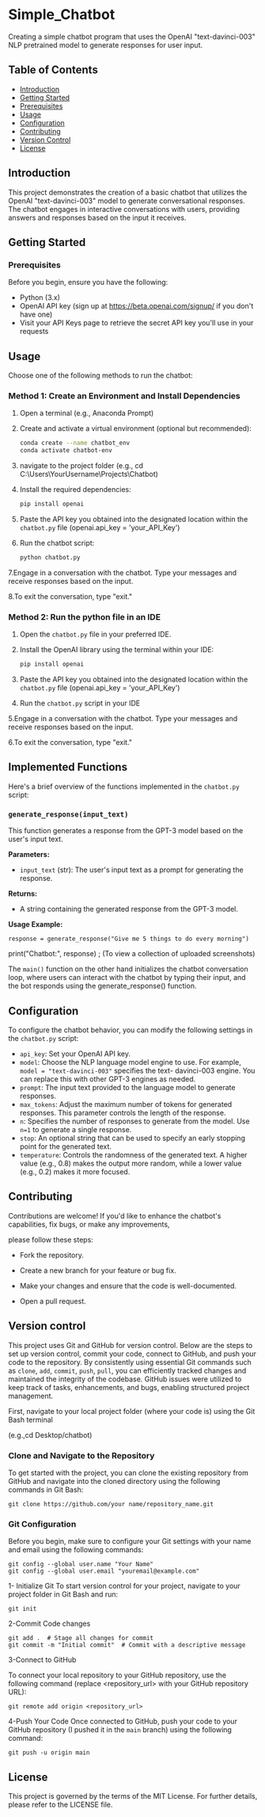 
# Simple_Chatbot
Creating a simple chatbot program that uses the OpenAI "text-davinci-003" NLP pretrained model to generate responses for user input.

## Table of Contents

- [Introduction](#introduction)
- [Getting Started](#getting-started)
- [Prerequisites](#prerequisites)
- [Usage](#usage)
- [Configuration](#configuration)
- [Contributing](#contributing)
- [Version Control](#version-control)
- [License](#license)


## Introduction

This project demonstrates the creation of a basic chatbot that utilizes the OpenAI "text-davinci-003" model to generate conversational responses. The chatbot engages in interactive conversations with users, providing answers and responses based on the input it receives.

## Getting Started

### Prerequisites

Before you begin, ensure you have the following:

- Python (3.x)
- OpenAI API key (sign up at https://beta.openai.com/signup/ if you don't have one)
- Visit your API Keys page to retrieve the secret API key you'll use in your requests

## Usage
Choose one of the following methods to run the chatbot:
### Method 1: Create an Environment and Install Dependencies

1. Open a terminal (e.g., Anaconda Prompt)
 
2. Create and activate a virtual environment (optional but recommended):
   
    ```bash
    conda create --name chatbot_env
    conda activate chatbot-env
    
3. navigate to the project folder (e.g., cd C:\Users\YourUsername\Projects\Chatbot)

4. Install the required dependencies:
    ```bash
    pip install openai

5. Paste the API key you obtained into the designated location within the `chatbot.py` file (openai.api_key = 'your_API_Key')
   
6. Run the chatbot script:

   ```bash
   python chatbot.py

7.Engage in a conversation with the chatbot. Type your messages and receive responses based on the input.

8.To exit the conversation, type "exit."

### Method 2: Run the python file in an IDE

1. Open the `chatbot.py` file in your preferred IDE.

2. Install the OpenAI library using the terminal within your IDE:
    ```bash
    pip install openai

3. Paste the API key you obtained into the designated location within the `chatbot.py` file (openai.api_key = 'your_API_Key')
 
4. Run the `chatbot.py` script in your IDE

5.Engage in a conversation with the chatbot. Type your messages and receive responses based on the input.

6.To exit the conversation, type "exit."

## Implemented Functions

Here's a brief overview of the functions implemented in the `chatbot.py` script:

### `generate_response(input_text)`

This function generates a response from the GPT-3 model based on the user's input text.

**Parameters:**
- `input_text` (str): The user's input text as a prompt for generating the response.

**Returns:**
- A string containing the generated response from the GPT-3 model.

**Usage Example:**

    response = generate_response("Give me 5 things to do every morning")
 
print("Chatbot:", response) ; (To view a collection of uploaded screenshots)

The `main()` function on the other hand initializes the chatbot conversation loop, where users can interact with the chatbot by typing 
their input, and the bot responds using the generate_response() function.

## Configuration

To configure the chatbot behavior, you can modify the following settings in the `chatbot.py` script:

- `api_key`: Set your OpenAI API key.
- `model`: Choose the NLP language model engine to use. For example, `model = "text-davinci-003"` specifies the text-    davinci-003 engine. You can replace this with other GPT-3 engines as needed.
- `prompt`: The input text provided to the language model to generate responses.
- `max_tokens`: Adjust the maximum number of tokens for generated responses. This parameter controls the length of       the response.
- `n`: Specifies the number of responses to generate from the model. Use `n=1` to generate a single response.
- `stop`: An optional string that can be used to specify an early stopping point for the generated text.
- `temperature`: Controls the randomness of the generated text. A higher value (e.g., 0.8) makes the output more         random, while a lower value (e.g., 0.2) makes it more focused.

## Contributing
Contributions are welcome! If you'd like to enhance the chatbot's capabilities, fix bugs, or make any improvements, 

please follow these steps:

- Fork the repository.
  
- Create a new branch for your feature or bug fix.
  
- Make your changes and ensure that the code is well-documented.
  
- Open a pull request.

## Version control
 
This project uses Git and GitHub for version control. Below are the steps to set up version control, commit your code, connect to GitHub, and push your code to the repository.
By consistently using essential Git commands such as `clone`, `add`, `commit`, `push`, `pull`, you can efficiently tracked changes and maintained the integrity of the codebase. GitHub issues were utilized to keep track of tasks, enhancements, and bugs, enabling structured project management.

First, navigate to your local project folder (where your code is) using the Git Bash terminal

(e.g.,cd Desktop/chatbot)

### Clone and Navigate to the Repository

To get started with the project, you can clone the existing repository from GitHub and navigate into the cloned directory using the following commands in Git Bash:


    git clone https://github.com/your name/repository_name.git
    
 

### Git Configuration

Before you begin, make sure to configure your Git settings with your name and email using the following commands:

  
    git config --global user.name "Your Name"
    git config --global user.email "youremail@example.com"



1- Initialize Git
To start version control for your project, navigate to your project folder in Git Bash and run:

       
    git init

2-Commit Code changes
    
    git add .  # Stage all changes for commit
    git commit -m "Initial commit"  # Commit with a descriptive message

3-Connect to GitHub

To connect your local repository to your GitHub repository, use the following command (replace <repository_url> with your GitHub repository URL):

  
    git remote add origin <repository_url>

4-Push Your Code
Once connected to GitHub, push your code to your GitHub repository (I pushed it in the `main` branch) using the following command:

  
    git push -u origin main


## License
This project is governed by the terms of the MIT License. For further details, please refer to the LICENSE file.

